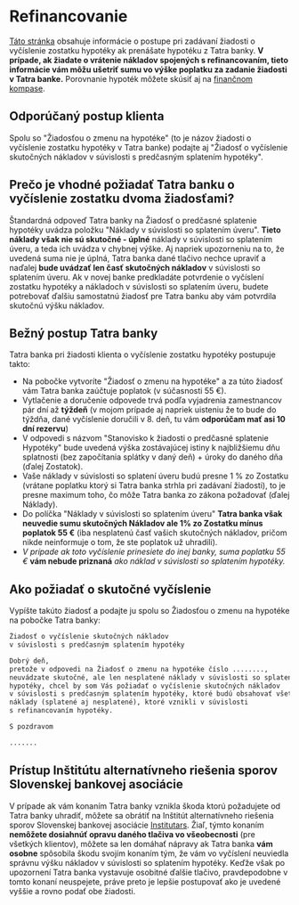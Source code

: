 # Refinancovanie

[Táto stránka](<https://atiris.github.io/tatrabanka/>) obsahuje informácie o postupe pri zadávaní žiadosti o vyčíslenie zostatku hypotéky ak prenášate hypotéku z Tatra banky. **V prípade, ak žiadate o vrátenie nákladov spojených s refinancovaním, tieto informácie vám môžu ušetriť sumu vo výške poplatku za zadanie žiadosti v Tatra banke.** Porovnanie hypoték môžete skúsiť aj na [finančnom kompase](<https://atiris.github.io/tatrabanka/>).

## Odporúčaný postup klienta

Spolu so "Žiadosťou o zmenu na hypotéke" (to je názov žiadosti o vyčíslenie zostatku hypotéky v Tatra banke) podajte aj "Žiadosť o vyčíslenie skutočných nákladov v súvislosti s predčasným splatením hypotéky".

## Prečo je vhodné požiadať Tatra banku o vyčíslenie zostatku dvoma žiadosťami?

Štandardná odpoveď Tatra banky na Žiadosť o predčasné splatenie hypotéky uvádza položku "Náklady v súvislosti so splatením úveru". **Tieto náklady však nie sú skutočné - úplné** náklady v súvislosti so splatením úveru, a teda ich uvádza v chybnej výške. Aj napriek upozorneniu na to, že uvedená suma nie je úplná, Tatra banka dané tlačivo nechce upraviť a naďalej **bude uvádzať len časť skutočných nákladov** v súvislosti so splatením úveru. Ak v novej banke predkladáte potvrdenie o vyčíslení zostatku hypotéky a nákladoch v súvislosti so splatením úveru, budete potrebovať ďalšiu samostatnú žiadosť pre Tatra banku aby vám potvrdila skutočnú výšku nákladov.

## Bežný postup Tatra banky

Tatra banka pri žiadosti klienta o vyčíslenie zostatku hypotéky postupuje takto:

- Na pobočke vytvoríte "Žiadosť o zmenu na hypotéke" a za túto žiadosť vám Tatra banka zaúčtuje poplatok (v súčasnosti 55 €).
- Vytlačenie a doručenie odpovede trvá podľa vyjadrenia zamestnancov pár dní až **týždeň** (v mojom prípade aj napriek uisteniu že to bude do týždňa, dané vyčíslenie doručili v 8. deň, tu vám **odporúčam mať asi 10 dní rezervu**)
- V odpovedi s názvom "Stanovisko k žiadosti o predčasné splatenie Hypotéky" bude uvedená výška zostávajúcej istiny k najbližšiemu dňu splatnosti (bez započítania splátky v daný deň) + úroky do daného dňa (ďalej Zostatok).
- Vaše náklady v súvislosti so splatení úveru budú presne 1 % zo Zostatku (vrátane poplatku ktorý si Tatra banka strhla pri zadávaní žiadosti), to je presne maximum toho, čo môže Tatra banka zo zákona požadovať (ďalej Náklady).
- Do políčka "Náklady v súvislosti so splatením úveru" **Tatra banka však neuvedie sumu skutočných Nákladov ale 1% zo Zostatku mínus poplatok 55 €** (iba nesplatenú časť vašich skutočných nákladov, pričom nikde neinformuje o tom, že ste poplatok už uhradili).
- _V prípade ak toto vyčíslenie prinesiete do inej banky, suma poplatku 55 €_ **vám nebude priznaná** _ako náklad v súvislosti so splatením hypotéky._

## Ako požiadať o skutočné vyčíslenie

Vypíšte takúto žiadosť a podajte ju spolu so Žiadosťou o zmenu na hypotéke na pobočke Tatra banky:

```txt
Žiadosť o vyčíslenie skutočných nákladov  
v súvislosti s predčasným splatením hypotéky

Dobrý deň,  
pretože v odpovedi na Žiadosť o zmenu na hypotéke číslo ........,
neuvádzate skutočné, ale len nesplatené náklady v súvislosti so splatením
hypotéky, chcel by som Vás požiadať o vyčíslenie skutočných nákladov
v súvislosti s predčasným splatením hypotéky, ktoré budú obsahovať všetky
náklady (splatené aj nesplatené), ktoré vznikli v súvislosti
s refinancovaním hypotéky.

S pozdravom

.......
```

## Prístup Inštitútu alternatívneho riešenia sporov Slovenskej bankovej asociácie

V prípade ak vám konaním Tatra banky vznikla škoda ktorú požadujete od Tatra banky uhradiť, môžete sa obrátiť na Inštitút alternatívneho riešenia sporov Slovenskej bankovej asociácie [Institutars](<http://www.institutars.sk>). Žiaľ, týmto konaním **nemôžete dosiahnúť opravu daného tlačiva vo všeobecnosti** (pre všetkých klientov), môžete sa len domáhať nápravy ak Tatra banka **vám osobne** spôsobila škodu svojím konaním tým, že vám vo vyčíslení neuviedla správnu výšku nákladov v súvislosti so splatením hypotéky. Keďže však po upozornení Tatra banka vystavuje osobitné ďalšie tlačivo, pravdepodobne v tomto konaní neuspejete, práve preto je lepšie postupovať ako je uvedené vyššie a rovno podať obe žiadosti.
